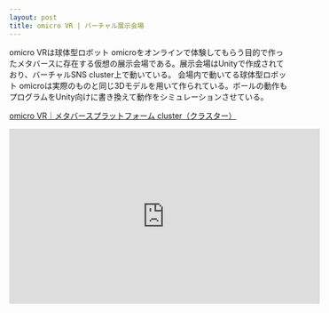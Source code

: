 ```yaml
---
layout: post
title: omicro VR | バーチャル展示会場
---
```


omicro VRは球体型ロボット omicroをオンラインで体験してもらう目的で作ったメタバースに存在する仮想の展示会場である。展示会場はUnityで作成されており、バーチャルSNS cluster上で動いている。
会場内で動いてる球体型ロボット omicroは実際のものと同じ3Dモデルを用いて作られている。ボールの動作もプログラムをUnity向けに書き換えて動作をシミュレーションさせている。

[omicro VR｜メタバースプラットフォーム cluster（クラスター）](https://cluster.mu/w/45454cfd-91cc-40b8-a968-3180e82483c8)

<iframe width="560" height="315" src="https://www.youtube.com/embed/_lE9uwkBGr8" title="YouTube video player" frameborder="0" allow="accelerometer; autoplay; clipboard-write; encrypted-media; gyroscope; picture-in-picture" allowfullscreen></iframe>
